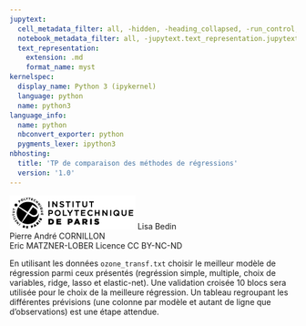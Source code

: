 ```yaml
---
jupytext:
  cell_metadata_filter: all, -hidden, -heading_collapsed, -run_control, -trusted
  notebook_metadata_filter: all, -jupytext.text_representation.jupytext_version, -jupytext.text_representation.format_version, -language_info.version, -language_info.codemirror_mode.version, -language_info.codemirror_mode, -language_info.file_extension, -language_info.mimetype, -toc
  text_representation:
    extension: .md
    format_name: myst
kernelspec:
  display_name: Python 3 (ipykernel)
  language: python
  name: python3
language_info:
  name: python
  nbconvert_exporter: python
  pygments_lexer: ipython3
nbhosting:
  title: 'TP de comparaison des méthodes de régressions'
  version: '1.0'
---
```


<div class="licence">
<span><img src="media/logo_IPParis.png" /></span>
<span>Lisa Bedin<br />Pierre André CORNILLON<br />Eric MATZNER-LOBER</span>
<span>Licence CC BY-NC-ND</span>
</div>

En utilisant les données `ozone_transf.txt` choisir le meilleur modèle
de régression parmi ceux présentés (regréssion simple, multiple, choix de variables, ridge, lasso et elastic-net). Une validation croisée 10 blocs sera utilisée pour le choix de la meilleure régression. Un tableau regroupant
les différentes prévisions (une colonne par modèle et autant de ligne que d&rsquo;observations) est une étape attendue.




```{code-cell} python

```
